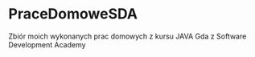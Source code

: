# PraceDomoweSDA
Zbiór moich wykonanych prac domowych z kursu JAVA Gda z Software Development Academy
